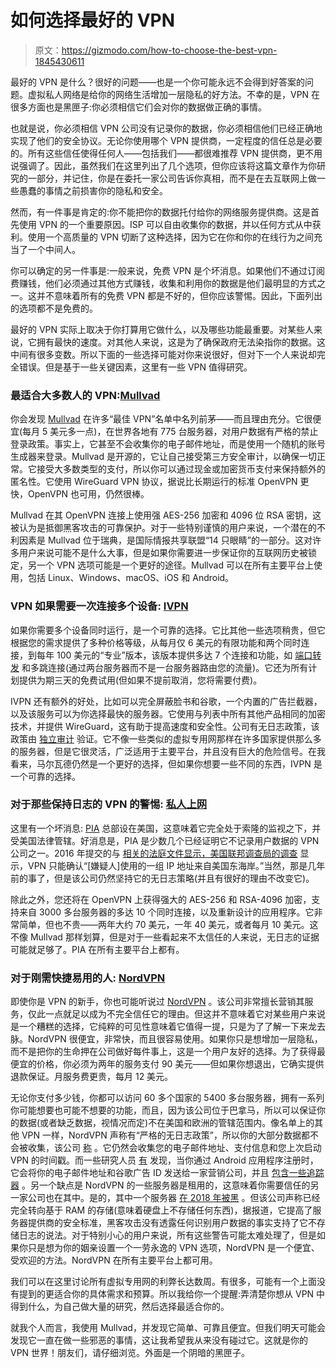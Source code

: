 # 如何选择最好的 VPN

> 原文：<https://gizmodo.com/how-to-choose-the-best-vpn-1845430611>

最好的 VPN 是什么？很好的问题——也是一个你可能永远不会得到好答案的问题。虚拟私人网络是给你的网络生活增加一层隐私的好方法。不幸的是，VPN 在很多方面也是黑匣子:你必须相信它们会对你的数据做正确的事情。



也就是说，你必须相信 VPN 公司没有记录你的数据，你必须相信他们已经正确地实现了他们的安全协议。无论你使用哪个 VPN 提供商，一定程度的信任总是必要的。所有这些信任使得任何人——包括我们——都很难推荐 VPN 提供商，更不用说强调了。因此，虽然我们在这里列出了几个选项，但你应该将这篇文章作为你研究的一部分，并记住，你是在委托一家公司告诉你真相，而不是在去互联网上做一些愚蠢的事情之前损害你的隐私和安全。

然而，有一件事是肯定的:你不能把你的数据托付给你的网络服务提供商。这是首先使用 VPN 的一个重要原因。ISP 可以自由收集你的数据，并以任何方式从中获利。使用一个高质量的 VPN 切断了这种选择，因为它在你和你的在线行为之间充当了一个中间人。

你可以确定的另一件事是:一般来说，免费 VPN 是个坏消息。如果他们不通过订阅费赚钱，他们必须通过其他方式赚钱，收集和利用你的数据是他们最明显的方式之一。这并不意味着所有的免费 VPN 都是不好的，但你应该警惕。因此，下面列出的选项都不是免费的。

最好的 VPN 实际上取决于你打算用它做什么，以及哪些功能最重要。对某些人来说，它拥有最快的速度。对其他人来说，这是为了确保政府无法染指你的数据。这中间有很多变数。所以下面的一些选择可能对你来说很好，但对下一个人来说却完全错误。但是基于一些关键因素，这里有一些 VPN 值得研究。

### **最适合大多数人的 VPN:**[**Mullvad**](https://mullvad.net/en)

你会发现 [Mullvad](https://mullvad.net/en) 在许多“最佳 VPN”名单中名列前茅——而且理由充分。它很便宜(每月 5 美元多一点)，在世界各地有 775 台服务器，对用户数据有严格的禁止登录政策。事实上，它甚至不会收集你的电子邮件地址，而是使用一个随机的账号生成器来登录。Mullvad 是开源的，它让自己接受第三方安全审计，以确保一切正常。它接受大多数类型的支付，所以你可以通过现金或加密货币支付来保持额外的匿名性。它使用 WireGuard VPN 协议，据说比长期运行的标准 OpenVPN 更快，OpenVPN 也可用，仍然很棒。

Mullvad 在其 OpenVPN 连接上使用强 AES-256 加密和 4096 位 RSA 密钥，这被认为是抵御黑客攻击的可靠保护。对于一些特别谨慎的用户来说，一个潜在的不利因素是 Mullvad 位于瑞典，是国际情报共享联盟“14 只眼睛”的一部分。这对许多用户来说可能不是什么大事，但是如果你需要进一步保证你的互联网历史被锁定，另一个 VPN 选项可能是一个更好的途径。Mullvad 可以在所有主要平台上使用，包括 Linux、Windows、macOS、iOS 和 Android。

### **VPN 如果需要一次连接多个设备:** [**IVPN**](https://www.ivpn.net)

如果你需要多个设备同时运行，是一个可靠的选择。它比其他一些选项稍贵，但它根据您的需求提供了多种价格等级，从每月仅 6 美元的有限功能和两个同时连接，到每年 100 美元的“专业”版本，该版本提供多达 7 个连接和功能，如 [端口转发](https://www.ivpn.net/knowledgebase/112/What-is-port-forwarding.html) 和多跳连接(通过两台服务器而不是一台服务器路由您的流量)。它还为所有计划提供为期三天的免费试用(但如果不提前取消，您将需要付费)。

IVPN 还有额外的好处，比如可以完全屏蔽脸书和谷歌，一个内置的广告拦截器，以及该服务可以为你选择最快的服务器。它使用与列表中所有其他产品相同的加密技术，并提供 WireGuard，这有助于提高速度和安全性。公司有无日志政策，该政策由 [独立审计](https://www.ivpn.net/blog/ivpn-no-logging-claim-verified-by-independent-audit) 验证。它不像一些类似的虚拟专用网那样在许多国家提供那么多的服务器，但是它很灵活，广泛适用于主要平台，并且没有巨大的危险信号。在我看来，马尔瓦德仍然是一个更好的选择，但如果你想要一些不同的东西，IVPN 是一个可靠的选择。

### **对于那些保持日志的 VPN 的警惕:** [**私人上网**](https://www.privateinternetaccess.com/pages/buy-vpn/kinja2020)

这里有一个坏消息: [PIA](https://www.privateinternetaccess.com/pages/buy-vpn/kinja2020) 总部设在美国，这意味着它完全处于索隆的监视之下，并受美国法律管辖。好消息是，PIA 是少数几个已经证明它不记录用户数据的 VPN 公司之一。2016 年提交的与 [相关的法庭文件显示，美国联邦调查局的调查](https://torrentfreak.com/vpn-providers-no-logging-claims-tested-in-fbi-case-160312) 显示，VPN 只能确认“[嫌疑人]使用的一组 IP 地址来自美国东海岸。”当然，那是几年前的事了，但是该公司仍然坚持它的无日志策略(并且有很好的理由不改变它)。

除此之外，您还将在 OpenVPN 上获得强大的 AES-256 和 RSA-4096 加密，支持来自 3000 多台服务器的多达 10 个同时连接，以及重新设计的应用程序。它非常简单，但也不贵——两年大约 70 美元，一年 40 美元，或者每月 10 美元。这不像 Mullvad 那样划算，但是对于一些看起来不太信任的人来说，无日志的证据可能就足够了。PIA 在所有主要平台上都有。

### 对于刚需快捷易用的人: [**NordVPN**](https://www.anrdoezrs.net/links/8335291/type/dlg/sid/13998261/https://nordvpn.com/cybersec-site)

即使你是 VPN 的新手，你也可能听说过 [NordVPN](https://www.anrdoezrs.net/links/8335291/type/dlg/sid/13998261/https://nordvpn.com/cybersec-site) 。该公司非常擅长营销其服务，仅此一点就足以成为不完全信任它的理由。但这并不意味着它对某些用户来说是一个糟糕的选择，它纯粹的可见性意味着它值得一提，只是为了了解一下来龙去脉。NordVPN 很便宜，非常快，而且很容易使用。如果你只是想增加一层隐私，而不是把你的生命押在公司做好每件事上，这是一个用户友好的选择。为了获得最便宜的价格，你必须为两年的服务支付 90 美元——但如果你想退出，它确实提供退款保证。月服务费更贵，每月 12 美元。

无论你支付多少钱，你都可以访问 60 多个国家的 5400 多台服务器，拥有一系列你可能想要也可能不想要的功能，而且，因为该公司位于巴拿马，所以可以保证你的数据(或者缺乏数据，视情况而定)不在美国和欧洲的管辖范围内。像名单上的其他 VPN 一样，NordVPN 声称有“严格的无日志政策”，所以你的大部分数据都不会被收集，该公司 [称](https://nordvpn.com/features/strict-no-logs-policy) 。它仍然会收集您的电子邮件地址、支付信息和您上次启动 VPN 的时间戳。而一些研究人员 [有](https://www.kuketz-blog.de/android-nordvpn-uebermittelt-e-mail-adresse-an-tracking-anbieter) 发现，当你通过 Android 应用程序注册时，它会将你的电子邮件地址和谷歌广告 ID 发送给一家营销公司，并且 [包含一些追踪器](https://reports.exodus-privacy.eu.org/en/reports/55961) 。另一个缺点是 NordVPN 的一些服务器是租用的，这意味着你需要信任的另一家公司也在其中。是的，其中一个服务器 [在 2018 年被黑](https://www.cnet.com/news/popular-vpn-service-nordvpn-confirms-datacenter-breach) 。但该公司声称已经完全转向基于 RAM 的存储(意味着硬盘上不存储任何东西)，据报道，它提高了服务器提供商的安全标准，黑客攻击没有透露任何识别用户数据的事实支持了它不存储日志的说法。对于特别小心的用户来说，所有这些警告可能太难处理了，但是如果你只是想为你的姻亲设置一个一劳永逸的 VPN 选项，NordVPN 是一个便宜、受欢迎的方法。NordVPN 在所有主要平台上都可用。

我们可以在这里讨论所有虚拟专用网的利弊长达数周。有很多，可能有一个上面没有提到的更适合你的具体需求和预算。所以我给你一个提醒:弄清楚你想从 VPN 中得到什么，为自己做大量的研究，然后选择最适合你的。

就我个人而言，我使用 Mullvad，并发现它简单、可靠且便宜。但我们明天可能会发现它一直在做一些邪恶的事情，这让我希望我从来没有碰过它。这就是你的 VPN 世界！朋友们，请仔细浏览。外面是一个阴暗的黑匣子。